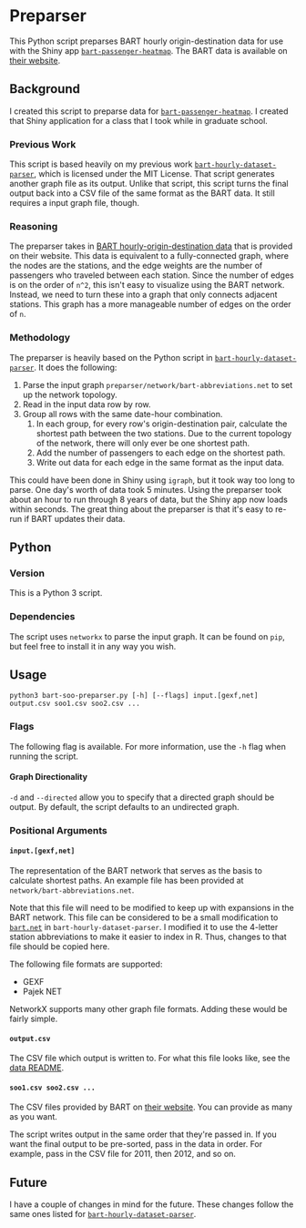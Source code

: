 # Preparser

This Python script preparses BART hourly origin-destination data for use with the Shiny app [`bart-passenger-heatmap`](https://github.com/jlperona/bart-passenger-heatmap).
The BART data is available on [their website](https://www.bart.gov/about/reports/ridership).

## Background

I created this script to preparse data for [`bart-passenger-heatmap`](https://github.com/jlperona/bart-passenger-heatmap).
I created that Shiny application for a class that I took while in graduate school.

### Previous Work

This script is based heavily on my previous work [`bart-hourly-dataset-parser`](https://github.com/jlperona/bart-hourly-dataset-parser), which is licensed under the MIT License.
That script generates another graph file as its output.
Unlike that script, this script turns the final output back into a CSV file of the same format as the BART data.
It still requires a input graph file, though.

### Reasoning

The preparser takes in [BART hourly-origin-destination data](https://www.bart.gov/about/reports/ridership) that is provided on their website.
This data is equivalent to a fully-connected graph, where the nodes are the stations, and the edge weights are the number of passengers who traveled between each station.
Since the number of edges is on the order of `n^2`, this isn't easy to visualize using the BART network.
Instead, we need to turn these into a graph that only connects adjacent stations.
This graph has a more manageable number of edges on the order of `n`.

### Methodology

The preparser is heavily based on the Python script in [`bart-hourly-dataset-parser`](https://github.com/jlperona/bart-hourly-dataset-parser).
It does the following:

1. Parse the input graph `preparser/network/bart-abbreviations.net` to set up the network topology.
2. Read in the input data row by row.
3. Group all rows with the same date-hour combination.
	1. In each group, for every row's origin-destination pair, calculate the shortest path between the two stations. Due to the current topology of the network, there will only ever be one shortest path.
	2. Add the number of passengers to each edge on the shortest path.
	3. Write out data for each edge in the same format as the input data.

This could have been done in Shiny using `igraph`, but it took way too long to parse.
One day's worth of data took 5 minutes.
Using the preparser took about an hour to run through 8 years of data, but the Shiny app now loads within seconds.
The great thing about the preparser is that it's easy to re-run if BART updates their data.

## Python

### Version

This is a Python 3 script.

### Dependencies

The script uses `networkx` to parse the input graph.
It can be found on `pip`, but feel free to install it in any way you wish.

## Usage

```
python3 bart-soo-preparser.py [-h] [--flags] input.[gexf,net] output.csv soo1.csv soo2.csv ...
```

### Flags

The following flag is available.
For more information, use the `-h` flag when running the script.

#### Graph Directionality

`-d` and `--directed` allow you to specify that a directed graph should be output.
By default, the script defaults to an undirected graph.

### Positional Arguments

#### `input.[gexf,net]`

The representation of the BART network that serves as the basis to calculate shortest paths.
An example file has been provided at `network/bart-abbreviations.net`.

Note that this file will need to be modified to keep up with expansions in the BART network.
This file can be considered to be a small modification to [`bart.net`](https://github.com/jlperona/bart-hourly-dataset-parser/blob/master/network/bart.net) in `bart-hourly-dataset-parser`.
I modified it to use the 4-letter station abbreviations to make it easier to index in R.
Thus, changes to that file should be copied here.

The following file formats are supported:

* GEXF
* Pajek NET

NetworkX supports many other graph file formats.
Adding these would be fairly simple.

#### `output.csv`

The CSV file which output is written to.
For what this file looks like, see the [data README](../data/README.md).

#### `soo1.csv soo2.csv ...`

The CSV files provided by BART on [their website](https://www.bart.gov/about/reports/ridership).
You can provide as many as you want.

The script writes output in the same order that they're passed in.
If you want the final output to be pre-sorted, pass in the data in order.
For example, pass in the CSV file for 2011, then 2012, and so on.

## Future

I have a couple of changes in mind for the future.
These changes follow the same ones listed for [`bart-hourly-dataset-parser`](https://github.com/jlperona/bart-hourly-dataset-parser).
